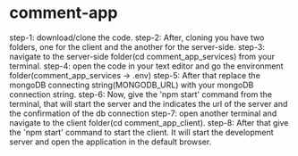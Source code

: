 # comment-app

step-1: download/clone the code.
step-2: After, cloning you have two folders, one for the client and the another for the server-side.
step-3: navigate to the server-side folder(cd comment_app_services) from your terminal.
step-4: open the code in your text editor and go the environment folder(comment_app_services -> .env)
step-5: After that replace the mongoDB connecting string(MONGODB_URL) with your mongoDB connection string.
step-6: Now, give the 'npm start' command from the terminal, that will start the server and the indicates the url of the server and the confirmation of the db connection
step-7: open another terminal and navigate to the client folder(cd comment_app_client).
step-8: After that give the 'npm start' command to start the client. It will start the development server and open the application in the default browser.
